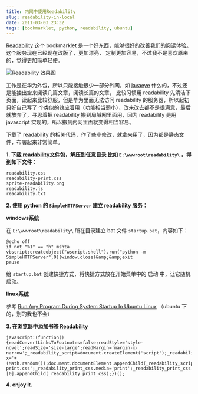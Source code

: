 ```yaml
---
title: 内网中使用Readability
slug: readability-in-local
date: 2011-03-03 23:32
tags: [bookmarklet, python, readability, ubuntu]
---
```


[Readability][1] 这个 bookmarklet 是一个好东西，能够很好的改善我们的阅读体验。这个服务现在已经现在改版了，更加漂亮，
定制更加容易，不过我不是喜欢原来的，觉得更加简单轻便。

![Readability 效果图](http://pic.yupoo.com/greatghoul_v/ATfG7odN/nlkPO.jpg)

工作是在华为外包，所以只能接触很少一部分外网，如 [javaeye][2] 什么的，不过还是能抽出空来阅读几篇文章，阅读长篇的文章，
比较习惯用 readability 先清洁下页面，读起来比较舒服，但是华为里面无法访问 readability 的服务器，所以起初只好自己写了
个类似的效应着用（功能相当弱小），改来改去都不是很满意，最后就放弃了，寻思着把 readability 搬到局域网里面用，因为 
readability 是用 javascript 实现的，所以搬到内网里面就变得相当容易。

下载了 readability 的相关代码，作了些小修改，就拿来用了，因为都是静态文件，布署起来非常简单。

**1. 下载 [readability文件包][1]，解压到任意目录 比如 `E:\wwwroot\readability\` ，得到如下文件：**

    readability.css
    readability-print.css
    sprite-readability.png
    readability.js
    readability.txt

**2. 使用 python 的 `SimpleHTTPServer` 建立 readability 服务：**

**windows系统**

在 `E:\wwwroot\readability\` 所在目录建立 bat 文件 `startup.bat`，内容如下：

    @echo off
    if not "%1" == "h" mshta vbscript:createobject("wscript.shell").run("python -m SimpleHTTPServer",0)(window.close)&amp;&amp;exit
    pause

给 `startup.bat` 创建快捷方式，将快捷方式放在开始菜单中的 启动 中，让它随机启动。

**linux系统**

参考 [Run Any Program During System Startup In Ubuntu Linux][4] （ubuntu 下的，别的我也不会）

**3. 在浏览器中添加书签 [Readability][5]**

    javascript:(function(){readConvertLinksToFootnotes=false;readStyle='style-novel';readSize='size-large';readMargin='margin-x-narrow';_readability_script=document.createElement('script');_readability_script.type='text/javascript';_readability_script.src='http://localhost:8000/js/readability.js?x='+(Math.random());document.documentElement.appendChild(_readability_script);_readability_css=document.createElement('link');_readability_css.rel='stylesheet';_readability_css.href='http://localhost:8000/css/readability.css';_readability_css.type='text/css';_readability_css.media='all';document.documentElement.appendChild(_readability_css);_readability_print_css=document.createElement('link');_readability_print_css.rel='stylesheet';_readability_print_css.href='http://localhost:8000/css/readability-print.css';_readability_print_css.media='print';_readability_print_css.type='text/css';document.getElementsByTagName('head')[0].appendChild(_readability_print_css);})();

**4. enjoy it.**

[1]: https://www.readability.com/bookmarklets/
[2]: http://www.javaeye.com/
[3]: http://note.sdo.com/u/444860682#/n/qx0Aa~jm_OOpnM00E000lw
[4]: http://www.addictivetips.com/ubuntu-linux-tips/run-any-program-during-system-startup-in-ubuntu-linux/
[5]: javascript:(function(){readConvertLinksToFootnotes=false;readStyle='style-novel';readSize='size-large';readMargin='margin-x-narrow';_readability_script=document.createElement('script');_readability_script.type='text/javascript';_readability_script.src='http://localhost:8000/js/readability.js?x='+(Math.random());document.documentElement.appendChild(_readability_script);_readability_css=document.createElement('link');_readability_css.rel='stylesheet';_readability_css.href='http://localhost:8000/css/readability.css';_readability_css.type='text/css';_readability_css.media='all';document.documentElement.appendChild(_readability_css);_readability_print_css=document.createElement('link');_readability_print_css.rel='stylesheet';_readability_print_css.href='http://localhost:8000/css/readability-print.css';_readability_print_css.media='print';_readability_print_css.type='text/css';document.getElementsByTagName('head')[0].appendChild(_readability_print_css);})();
